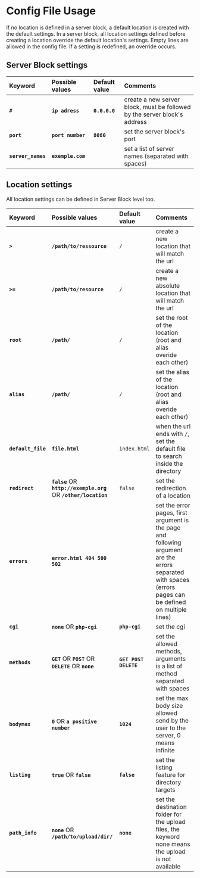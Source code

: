 Config File Usage
=================

If no location is defined in a server block, a default location is created with the default settings.
In a server block, all location settings defined before creating a location override the default location's settings.
Empty lines are allowed in the config file.
If a setting is redefined, an override occurs.

Server Block settings
---------------------

| Keyword   | Possible values   | Default value | Comments  |
| :-------- | :---------------- | :------------ | :-------- |
| **`#`**               | **`ip adress`**   | **`0.0.0.0`** | create a new server block, must be followed by the server block's address |
| **`port`**            | **`port number`** | **`8080`**    | set the server block's port |
| **`server_names`**    | **`exemple.com`** |               | set a list of server names (separated with spaces) |

Location settings
-----------------

All location settings can be defined in Server Block level too.

| Keyword   | Possible values   | Default value | Comments  |
| :-------- | :---------------- | :------------ | :-------- |
| **`>`**               | **`/path/to/ressource`**                                          | `/`                   | create a new location that will match the url |
| **`>=`**              | **`/path/to/resource`**                                           | `/`                   | create a new absolute location that will match the url |
| **`root`**            | **`/path/`**                                                      | `/`                   | set the root of the location (root and alias overide each other) |
| **`alias`**           | **`/path/`**                                                      | `/`                   | set the alias of the location (root and alias overide each other) |
| **`default_file`**    | **`file.html`**                                                   | `index.html`          | when the url ends with `/`, set the default file to search inside the directory |
| **`redirect`**        | **`false`** OR **`http://exemple.org`** OR **`/other/location`**  | `false`               | set the redirection of a location                                                                                                                             
| **`errors`**          | **`error.html 404 500 502`**                                      |                       | set the error pages, first argument is the page and following argument are the errors separated with spaces (errors pages can be defined on multiple lines) |
| **`cgi`**             | **`none`** OR **`php-cgi`**                                       | **`php-cgi`**         | set the cgi |
| **`methods`**         | **`GET`** OR **`POST`** OR **`DELETE`** OR **`none`**             | **`GET POST DELETE`** | set the allowed methods, arguments is a list of method separated with spaces |
| **`bodymax`**         | **`0`** OR **`a positive number`**                                | **`1024`**            | set the max body size allowed send by the user to the server, 0 means infinite |
| **`listing`**         | **`true`** OR **`false`**                                         | **`false`**           | set the listing feature for directory targets |
| **`path_info`**       | **`none`** OR **`/path/to/upload/dir/`**                          | **`none`**            | set the destination folder for the upload files, the keyword none means the upload is not available |
